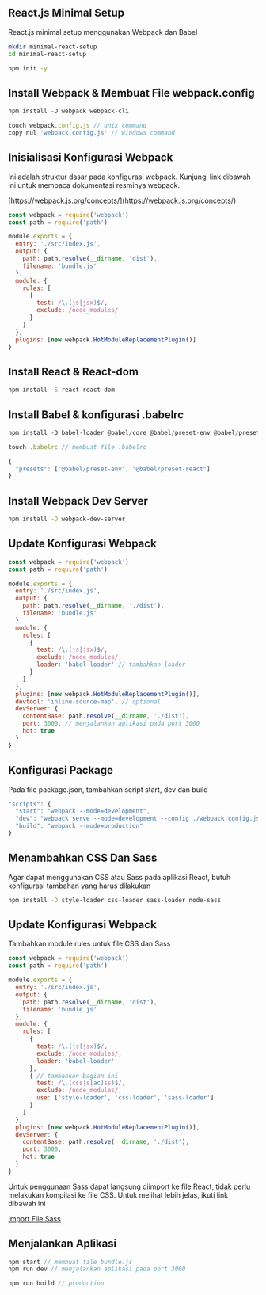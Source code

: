 ## React.js Minimal Setup
React.js minimal setup menggunakan Webpack dan Babel<br>
~~~bash
mkdir minimal-react-setup
cd minimal-react-setup

npm init -y
~~~

## Install Webpack & Membuat File webpack.config
~~~javascript
npm install -D webpack webpack-cli

touch webpack.config.js // unix command
copy nul 'webpack.config.js' // windows command
~~~

## Inisialisasi Konfigurasi Webpack
Ini adalah struktur dasar pada konfigurasi webpack. Kunjungi link dibawah ini untuk membaca dokumentasi resminya webpack.<br>

[https://webpack.js.org/concepts/](https://webpack.js.org/concepts/)
~~~javascript
const webpack = require('webpack')
const path = require('path')

module.exports = {
  entry: './src/index.js',
  output: {
    path: path.resolve(__dirname, 'dist'),
    filename: 'bundle.js'
  },
  module: {
    rules: [
      {
        test: /\.(js|jsx)$/,
        exclude: /node_modules/
      }
    ]
  },
  plugins: [new webpack.HotModuleReplacementPlugin()]
}
~~~

## Install React & React-dom
~~~bash
npm install -S react react-dom
~~~

## Install Babel & konfigurasi .babelrc
~~~javascript
npm install -D babel-loader @babel/core @babel/preset-env @babel/preset-react

touch .babelrc // membuat file .babelrc
~~~
~~~javascript
{
  "presets": ["@babel/preset-env", "@babel/preset-react"]
}
~~~

## Install Webpack Dev Server
~~~bash
npm install -D webpack-dev-server
~~~

## Update Konfigurasi Webpack
~~~javascript
const webpack = require('webpack')
const path = require('path')

module.exports = {
  entry: './src/index.js',
  output: {
    path: path.resolve(__dirname, './dist'),
    filename: 'bundle.js'
  },
  module: {
    rules: [
      {
        test: /\.(js|jsx)$/,
        exclude: /node_modules/,
        loader: 'babel-loader' // tambahkan loader
      }
    ]
  },
  plugins: [new webpack.HotModuleReplacementPlugin()],
  devtool: 'inline-source-map', // optional
  devServer: {
    contentBase: path.resolve(__dirname, './dist'),
    port: 3000, // menjalankan aplikasi pada port 3000
    hot: true
  }
}
~~~

## Konfigurasi Package
Pada file package.json, tambahkan script start, dev dan build
~~~javascript
"scripts": {
  "start": "webpack --mode=development",
  "dev": "webpack serve --mode=development --config ./webpack.config.js",
  "build": "webpack --mode=production"
}
~~~

## Menambahkan CSS Dan Sass
Agar dapat menggunakan CSS atau Sass pada aplikasi React, butuh konfigurasi tambahan yang harus dilakukan
~~~bash
npm install -D style-loader css-loader sass-loader node-sass
~~~

## Update Konfigurasi Webpack
Tambahkan module rules untuk file CSS dan Sass
~~~javascript
const webpack = require('webpack')
const path = require('path')

module.exports = {
  entry: './src/index.js',
  output: {
    path: path.resolve(__dirname, 'dist'),
    filename: 'bundle.js'
  },
  module: {
    rules: [
      {
        test: /\.(js|jsx)$/,
        exclude: /node_modules/,
        loader: 'babel-loader'
      },
      { // tambahkan bagian ini
        test: /\.(css|s[ac]ss)$/,
        exclude: /node_modules/,
        use: ['style-loader', 'css-loader', 'sass-loader']
      }
    ]
  },
  plugins: [new webpack.HotModuleReplacementPlugin()],
  devServer: {
    contentBase: path.resolve(__dirname, './dist'),
    port: 3000,
    hot: true
  }
}
~~~
Untuk penggunaan Sass dapat langsung diimport ke file React, tidak perlu melakukan kompilasi ke file CSS. Untuk melihat lebih jelas, ikuti link dibawah ini

[Import File Sass](https://github.com/febriadj/minimal-react-setup/blob/master/src/App.js)

## Menjalankan Aplikasi
~~~javascript
npm start // membuat file bundle.js
npm run dev // menjalankan aplikasi pada port 3000

npm run build // production
~~~